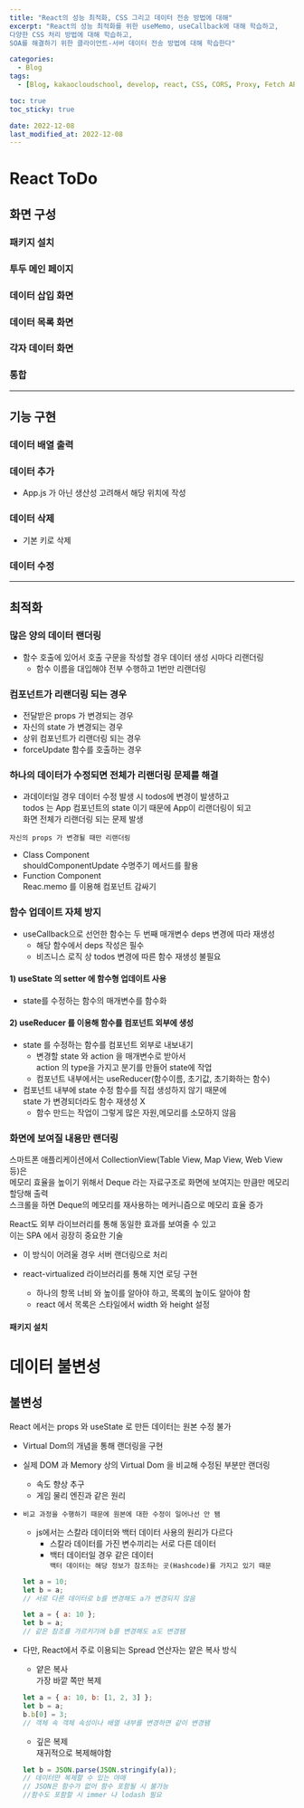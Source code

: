 ```yaml
---
title: "React의 성능 최적화, CSS 그리고 데이터 전송 방법에 대해"
excerpt: "React의 성능 최적화를 위한 useMemo, useCallback에 대해 학습하고,
다양한 CSS 처리 방법에 대해 학습하고,
SOA를 해결하기 위한 클라이언트-서버 데이터 전송 방법에 대해 학습한다"

categories:
  - Blog
tags:
  - [Blog, kakaocloudschool, develop, react, CSS, CORS, Proxy, Fetch API]

toc: true
toc_sticky: true

date: 2022-12-08
last_modified_at: 2022-12-08
---
```


# React ToDo

## 화면 구성

### 패키지 설치

### 투두 메인 페이지

### 데이터 삽입 화면

### 데이터 목록 화면

### 각자 데이터 화면

### 통합

---

## 기능 구현

### 데이터 배열 출력

### 데이터 추가

- App.js 가 아닌 생산성 고려해서 해당 위치에 작성

### 데이터 삭제

- 기본 키로 삭제

### 데이터 수정

---

## 최적화

### 많은 양의 데이터 랜더링

- 함수 호출에 있어서 호출 구문을 작성할 경우 데이터 생성 시마다 리랜더링
  - 함수 이름을 대입해야 전부 수행하고 1번만 리랜더링

### 컴포넌트가 리랜더링 되는 경우

- 전달받은 props 가 변경되는 경우
- 자신의 state 가 변경되는 경우
- 상위 컴포넌트가 리랜더링 되는 경우
- forceUpdate 함수를 호출하는 경우

### 하나의 데이터가 수정되면 전체가 리랜더링 문제를 해결

- 과데이터일 경우 데이터 수정 발생 시 todos에 변경이 발생하고  
  todos 는 App 컴포넌트의 state 이기 때문에 App이 리랜더링이 되고  
  화면 전체가 리랜더링 되는 문제 발생

`자신의 props 가 변경될 때만 리랜더링`

- Class Component  
  shouldComponentUpdate 수명주기 메서드를 활용
- Function Component  
  Reac.memo 를 이용해 컴포넌트 감싸기

### 함수 업데이트 자체 방지

- useCallback으로 선언한 함수는 두 번째 매개변수 deps 변경에 따라 재생성
  - 해당 함수에서 deps 작성은 필수
  - 비즈니스 로직 상 todos 변경에 따른 함수 재생성 불필요

#### 1) useState 의 setter 에 함수형 업데이트 사용

- state를 수정하는 함수의 매개변수를 함수화

#### 2) useReducer 를 이용해 함수를 컴포넌트 외부에 생성

- state 를 수정하는 함수를 컴포넌트 외부로 내보내기
  - 변경할 state 와 action 을 매개변수로 받아서  
    action 의 type을 가지고 분기를 만들어 state에 작업
  - 컴포넌트 내부에서는 useReducer(함수이름, 초기값, 초기화하는 함수)
- 컴포넌트 내부에 state 수정 함수를 직접 생성하지 않기 때문에  
  state 가 변경되더라도 함수 재생성 X
  - 함수 만드는 작업이 그렇게 많은 자원,메모리를 소모하지 않음

### 화면에 보여질 내용만 랜더링

스마트폰 애플리케이션에서 CollectionView(Table View, Map View, Web View 등)은  
메모리 효율을 높이기 위해서 Deque 라는 자료구조로 화면에 보여지는 만큼만 메모리 할당해 출력  
스크롤을 하면 Deque의 메모리를 재사용하는 메커니즘으로 메모리 효율 증가

React도 외부 라이브러리를 통해 동일한 효과를 보여줄 수 있고  
이는 SPA 에서 굉장히 중요한 기술

- 이 방식이 어려울 경우 서버 랜더링으로 처리

- react-virtualized 라이브러리를 통해 지연 로딩 구현
  - 하나의 항목 너비 와 높이를 알아야 하고, 목록의 높이도 알아야 함
  - react 에서 목록은 스타일에서 width 와 height 설정

#### 패키지 설치

# 데이터 불변성

## 불변성

React 에서는 props 와 useState 로 만든 데이터는 원본 수정 불가

- Virtual Dom의 개념을 통해 랜더링을 구현
- 실제 DOM 과 Memory 상의 Virtual Dom 을 비교해 수정된 부분만 랜더링
  - 속도 향상 추구
  - 게임 물리 엔진과 같은 원리
- `비교 과정을 수행하기 때문에 원본에 대한 수정이 일어나선 안 됌`

  - js에서는 스칼라 데이터와 백터 데이터 사용의 원리가 다르다
    - 스칼라 데이터를 가진 변수끼리는 서로 다른 데이터
    - 백터 데이터일 경우 같은 데이터  
      `백터 데이터는 해당 정보가 참조하는 곳(Hashcode)를 가지고 있기 때문`

  ```javascript
  let a = 10;
  let b = a;
  // 서로 다른 데이터로 b를 변경해도 a가 변경되지 않음

  let a = { a: 10 };
  let b = a;
  // 같은 참조를 가르키기에 b를 변경해도 a도 변경됌
  ```

- 다만, React에서 주로 이용되는 Spread 연산자는 얕은 복사 방식
  - 얕은 복사  
    가장 바깥 쪽만 복제
  ```javascript
  let a = { a: 10, b: [1, 2, 3] };
  let b = a;
  b.b[0] = 3;
  // 객체 속 객체 속성이나 배열 내부를 변경하면 같이 변경됌
  ```
  - 깊은 복제  
    재귀적으로 복제해야함
  ```javascript
  let b = JSON.parse(JSON.stringify(a));
  // 데이터만 복제할 수 있는 야매
  // JSON은 함수가 없어 함수 포함될 시 불가능
  //함수도 포함할 시 immer 나 lodash 필요
  ```
